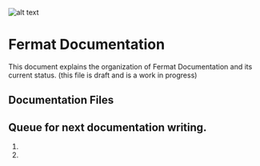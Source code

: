 ![alt text](https://github.com/bitDubai/media-kit/blob/master/MediaKit/Fermat%20Branding/Fermat%20Logotype/Fermat_Logo_3D.png "Fermat Logo")

# Fermat Documentation

This document explains the organization of Fermat Documentation and its current status.
(this file is draft and is a work in progress)

## Documentation Files

## Queue for next documentation writing.

1.
2.


